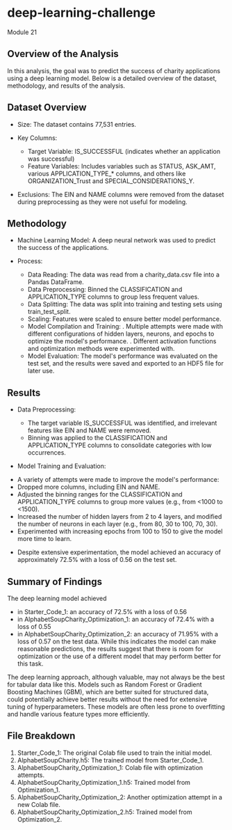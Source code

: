 # deep-learning-challenge
Module 21

## Overview of the Analysis

In this analysis, the goal was to predict the success of charity applications using a deep learning model. Below is a detailed overview of the dataset, methodology, and results of the analysis.

## Dataset Overview

* Size: The dataset contains 77,531 entries.

* Key Columns:
  - Target Variable: IS_SUCCESSFUL (indicates whether an application was successful)
  - Feature Variables: Includes variables such as STATUS, ASK_AMT, various APPLICATION_TYPE_* columns, and others like ORGANIZATION_Trust and SPECIAL_CONSIDERATIONS_Y.

* Exclusions: The EIN and NAME columns were removed from the dataset during preprocessing as they were not useful for modeling.

## Methodology

* Machine Learning Model: A deep neural network was used to predict the success of the applications.

* Process:
  - Data Reading: The data was read from a charity_data.csv file into a Pandas DataFrame.
  - Data Preprocessing: Binned the CLASSIFICATION and APPLICATION_TYPE columns to group less frequent values.
  - Data Splitting: The data was split into training and testing sets using train_test_split.
  - Scaling: Features were scaled to ensure better model performance.
  - Model Compilation and Training:
        . Multiple attempts were made with different configurations of hidden layers, neurons, and epochs to optimize the model's performance.
        . Different activation functions and optimization methods were experimented with.
  - Model Evaluation: The model's performance was evaluated on the test set, and the results were saved and exported to an HDF5 file for later use.

## Results

* Data Preprocessing:
  - The target variable IS_SUCCESSFUL was identified, and irrelevant features like EIN and NAME were removed.
  - Binning was applied to the CLASSIFICATION and APPLICATION_TYPE columns to consolidate categories with low occurrences.

* Model Training and Evaluation:
 - A variety of attempts were made to improve the model's performance:
 - Dropped more columns, including EIN and NAME.
 - Adjusted the binning ranges for the CLASSIFICATION and APPLICATION_TYPE columns to group more values (e.g., from <1000 to <1500).
 - Increased the number of hidden layers from 2 to 4 layers, and modified the number of neurons in each layer (e.g., from 80, 30 to 100, 70, 30).
 - Experimented with increasing epochs from 100 to 150 to give the model more time to learn.

* Despite extensive experimentation, the model achieved an accuracy of approximately 72.5% with a loss of 0.56 on the test set.

## Summary of Findings

The deep learning model achieved 
 - in Starter_Code_1: an accuracy of 72.5% with a loss of 0.56 
 - in AlphabetSoupCharity_Optimization_1: an accuracy of 72.4% with a loss of 0.55 
 - in AlphabetSoupCharity_Optimization_2: an accuracy of 71.95% with a loss of 0.57 
 on the test data. While this indicates the model can make reasonable predictions, the results suggest that there is room for optimization or the use of a different model that may perform better for this task.

The deep learning approach, although valuable, may not always be the best for tabular data like this. Models such as Random Forest or Gradient Boosting Machines (GBM), which are better suited for structured data, could potentially achieve better results without the need for extensive tuning of hyperparameters. These models are often less prone to overfitting and handle various feature types more efficiently.

## File Breakdown
1. Starter_Code_1: The original Colab file used to train the initial model.
2. AlphabetSoupCharity.h5: The trained model from Starter_Code_1.
3.  AlphabetSoupCharity_Optimization_1: Colab file with optimization attempts.
4.  AlphabetSoupCharity_Optimization_1.h5: Trained model from Optimization_1.
5.  AlphabetSoupCharity_Optimization_2: Another optimization attempt in a new Colab file.
6.  AlphabetSoupCharity_Optimization_2.h5: Trained model from Optimization_2.